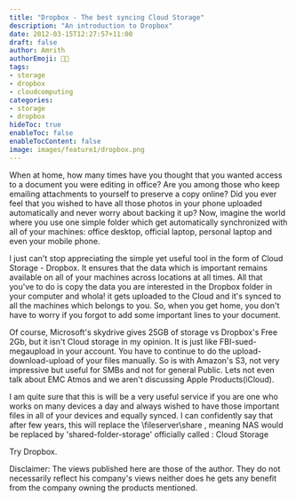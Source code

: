 ```yaml
---
title: "Dropbox - The best syncing Cloud Storage"
description: "An introduction to Dropbox"
date: 2012-03-15T12:27:57+11:00
draft: false
author: Amrith
authorEmoji: 👨‍💻
tags:
- storage
- dropbox
- cloudcomputing
categories:
- storage
- dropbox
hideToc: true
enableToc: false
enableTocContent: false
image: images/feature1/dropbox.png
---
```

When at home, how many times have you thought that you wanted access to a document you were editing in office? Are you among those who keep emailing attachments to yourself to preserve a copy online? Did you ever feel that you wished to have all those photos in your phone uploaded automatically and never worry about backing it up? Now, imagine the world where you use one simple folder which get automatically synchronized with all of your machines: office desktop, official laptop, personal laptop and even your mobile phone.

I just can't stop appreciating the simple yet useful tool in the form of Cloud Storage - Dropbox. It ensures that the data which is important remains available on all of your machines across locations at all times. All that you've to do is copy the data you are interested in the Dropbox folder in your computer and whola! it gets uploaded to the Cloud and it's synced to all the machines which belongs to you. So, when you get home, you don't have to worry if you forgot to add some important lines to your document.


Of course, Microsoft's skydrive gives 25GB of storage vs Dropbox's Free 2Gb, but it isn't Cloud storage in my opinion. It is just like FBI-sued-megaupload in your account. You have to continue to do the upload-download-upload of your files manually. So is with Amazon's S3, not very impressive but useful for SMBs and not for general Public. Lets not even talk about EMC Atmos and we aren't discussing Apple Products(iCloud).


I am quite sure that this is will be a very useful service if you are one who works on many devices a day and always wished to have those important files in all of your devices and equally synced. I can confidently say that after few years, this will replace the \\fileserver\share , meaning NAS would be replaced by 'shared-folder-storage' officially called : Cloud Storage


Try Dropbox.


Disclaimer: The views published here are those of the author. They do not necessarily reflect his company's views neither does he gets any benefit from the company owning the products mentioned.